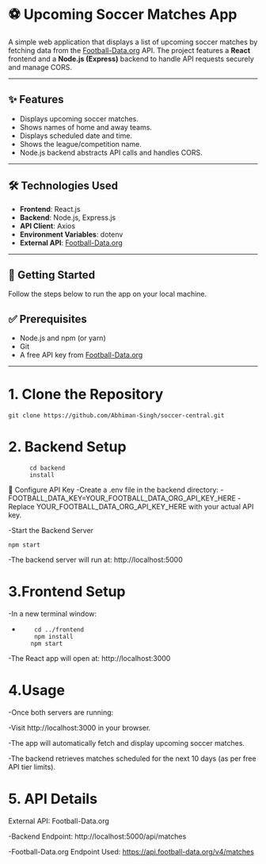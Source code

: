 # ⚽ Upcoming Soccer Matches App

A simple web application that displays a list of upcoming soccer matches by fetching data from the [Football-Data.org](https://www.football-data.org/) API. The project features a **React** frontend and a **Node.js (Express)** backend to handle API requests securely and manage CORS.

---

## ✨ Features

- Displays upcoming soccer matches.
- Shows names of home and away teams.
- Displays scheduled date and time.
- Shows the league/competition name.
- Node.js backend abstracts API calls and handles CORS.

---

## 🛠️ Technologies Used

- **Frontend**: React.js  
- **Backend**: Node.js, Express.js  
- **API Client**: Axios  
- **Environment Variables**: dotenv  
- **External API**: [Football-Data.org](https://www.football-data.org/)

---

## 🚀 Getting Started

Follow the steps below to run the app on your local machine.

## ✅ Prerequisites

- Node.js and npm (or yarn)
- Git
- A free API key from [Football-Data.org](https://www.football-data.org/client/register)

---

# 1. Clone the Repository
    git clone https://github.com/Abhiman-Singh/soccer-central.git


 # 2. Backend Setup 
          cd backend
          install
🔐 Configure API Key
-Create a .env file in the backend directory:
-FOOTBALL_DATA_KEY=YOUR_FOOTBALL_DATA_ORG_API_KEY_HERE
-Replace YOUR_FOOTBALL_DATA_ORG_API_KEY_HERE with your actual API key.

-Start the Backend Server
   
    npm start
-The backend server will run at: http://localhost:5000
# 3.Frontend Setup

-In a new terminal window:   
-         cd ../frontend
          npm install
         npm start
-The React app will open at: http://localhost:3000

# 4.Usage
-Once both servers are running:

-Visit http://localhost:3000 in your browser.

-The app will automatically fetch and display upcoming soccer matches.

-The backend retrieves matches scheduled for the next 10 days (as per free API tier limits).

# 5. API Details
External API: Football-Data.org

-Backend Endpoint: http://localhost:5000/api/matches

-Football-Data.org Endpoint Used: https://api.football-data.org/v4/matches

